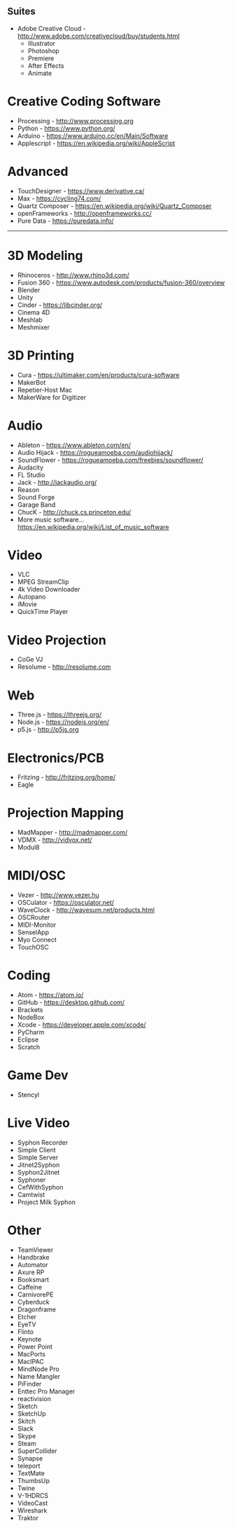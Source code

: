 ## Suites
- Adobe Creative Cloud - http://www.adobe.com/creativecloud/buy/students.html
  - Illustrator
  - Photoshop
  - Premiere
  - After Effects
  - Animate

# Creative Coding Software
- Processing - http://www.processing.org
- Python - https://www.python.org/
- Arduino - https://www.arduino.cc/en/Main/Software 
- Applescript - https://en.wikipedia.org/wiki/AppleScript

# Advanced
- TouchDesigner - https://www.derivative.ca/
- Max - https://cycling74.com/
- Quartz Composer - https://en.wikipedia.org/wiki/Quartz_Composer
- openFrameworks - http://openframeworks.cc/
- Pure Data - https://puredata.info/

-----

# 3D Modeling
- Rhinoceros - http://www.rhino3d.com/
- Fusion 360 - https://www.autodesk.com/products/fusion-360/overview
- Blender
- Unity
- Cinder - https://libcinder.org/
- Cinema 4D
- Meshlab
- Meshmixer

# 3D Printing
- Cura - https://ultimaker.com/en/products/cura-software
- MakerBot
- Repetier-Host Mac
- MakerWare for Digitizer

# Audio
- Ableton - https://www.ableton.com/en/
- Audio Hijack - https://rogueamoeba.com/audiohijack/
- SoundFlower - https://rogueamoeba.com/freebies/soundflower/
- Audacity
- FL Studio
- Jack - http://jackaudio.org/
- Reason
- Sound Forge
- Garage Band
- ChucK - http://chuck.cs.princeton.edu/
- More music software... https://en.wikipedia.org/wiki/List_of_music_software

# Video
- VLC
- MPEG StreamClip
- 4k Video Downloader
- Autopano
- iMovie
- QuickTime Player

# Video Projection
- CoGe VJ
- Resolume - http://resolume.com

# Web
- Three.js - https://threejs.org/
- Node.js - https://nodejs.org/en/
- p5.js - http://p5js.org

# Electronics/PCB
- Fritzing - http://fritzing.org/home/
- Eagle

# Projection Mapping
- MadMapper - http://madmapper.com/
- VDMX - http://vidvox.net/
- Modul8

# MIDI/OSC 
- Vezer - http://www.vezer.hu
- OSCulator - https://osculator.net/
- WaveClock - http://wavesum.net/products.html
- OSCRouter
- MIDI-Monitor
- SenselApp
- Myo Connect
- TouchOSC

# Coding
- Atom - https://atom.io/
- GitHub - https://desktop.github.com/
- Brackets
- NodeBox
- Xcode - https://developer.apple.com/xcode/
- PyCharm
- Eclipse
- Scratch

# Game Dev
- Stencyl

# Live Video
- Syphon Recorder
- Simple Client
- Simple Server
- Jitnet2Syphon
- Syphon2Jitnet
- Syphoner
- CefWithSyphon
- Camtwist
- Project Milk Syphon

# Other
- TeamViewer
- Handbrake
- Automator 
- Axure RP
- Booksmart
- Caffeine
- CarnivorePE
- Cyberduck
- Dragonframe
- Etcher
- EyeTV
- Flinto
- Keynote
- Power Point
- MacPorts
- MacIPAC
- MindNode Pro
- Name Mangler
- PiFinder
- Enttec Pro Manager
- reactivision
- Sketch
- SketchUp
- Skitch
- Slack
- Skype
- Steam
- SuperCollider
- Synapse
- teleport
- TextMate
- ThumbsUp
- Twine
- V-1HDRCS
- VideoCast
- Wireshark
- Traktor
